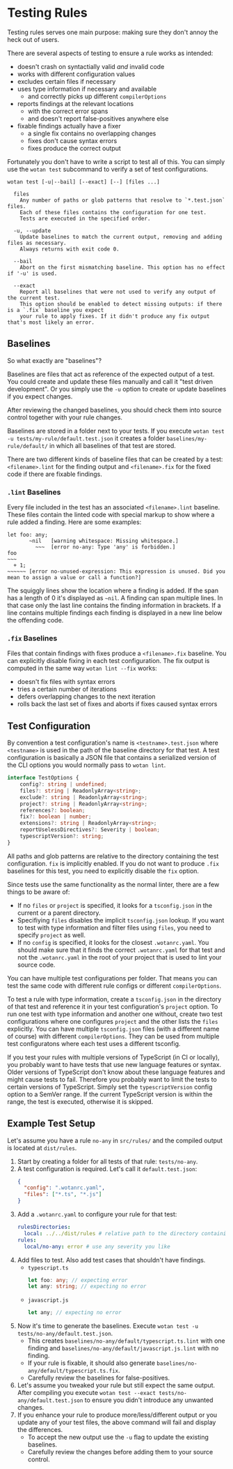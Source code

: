 # Testing Rules

Testing rules serves one main purpose: making sure they don't annoy the heck out of users.

There are several aspects of testing to ensure a rule works as intended:

* doesn't crash on syntactially valid *and* invalid code
* works with different configuration values
* excludes certain files if necessary
* uses type information if necessary and available
  * and correctly picks up different `compilerOptions`
* reports findings at the relevant locations
  * with the correct error spans
  * and doesn't report false-positives anywhere else
* fixable findings actually have a fixer
  * a single fix contains no overlapping changes
  * fixes don't cause syntax errors
  * fixes produce the correct output

Fortunately you don't have to write a script to test all of this. You can simply use the `wotan test` subcommand to verify a set of test configurations.

```
wotan test [-u|--bail] [--exact] [--] [files ...]

  files
    Any number of paths or glob patterns that resolve to `*.test.json` files.
    Each of these files contains the configuration for one test.
    Tests are executed in the specified order.

  -u, --update
    Update baselines to match the current output, removing and adding files as necessary.
    Always returns with exit code 0.

  --bail
    Abort on the first mismatching baseline. This option has no effect if '-u' is used.

  --exact
    Report all baselines that were not used to verify any output of the current test.
    This option should be enabled to detect missing outputs: if there is a `.fix` baseline you expect
    your rule to apply fixes. If it didn't produce any fix output that's most likely an error.
```

## Baselines

So what exactly are "baselines"?

Baselines are files that act as reference of the expected output of a test. You could create and update these files manually and call it "test driven development". Or you simply use the `-u` option to create or update baselines if you expect changes.

After reviewing the changed baselines, you should check them into source control together with your rule changes.

Baselines are stored in a folder next to your tests. If you execute `wotan test -u tests/my-rule/default.test.json` it creates a folder `baselines/my-rule/default/` in which all baselines of that test are stored.

There are two different kinds of baseline files that can be created by a test: `<filename>.lint` for the finding output and `<filename>.fix` for the fixed code if there are fixable findings.

### `.lint` Baselines

Every file included in the test has an associated `<filename>.lint` baseline. These files contain the linted code with special markup to show where a rule added a finding. Here are some examples:

```
let foo: any;
       ~nil   [warning whitespace: Missing whitespace.]
         ~~~  [error no-any: Type 'any' is forbidden.]
foo
~~~
  + 1;
~~~~~~ [error no-unused-expression: This expression is unused. Did you mean to assign a value or call a function?]
```

The squiggly lines show the location where a finding is added. If the span has a length of 0 it's displayed as `~nil`.
A finding can span multiple lines. In that case only the last line contains the finding information in brackets.
If a line contains multiple findings each finding is displayed in a new line below the offending code.

### `.fix` Baselines

Files that contain findings with fixes produce a `<filename>.fix` baseline. You can explicitly disable fixing in each test configuration.
The fix output is computed in the same way `wotan lint --fix` works:

* doesn't fix files with syntax errors
* tries a certain number of iterations
* defers overlapping changes to the next iteration
* rolls back the last set of fixes and aborts if fixes caused syntax errors

## Test Configuration

By convention a test configuration's name is `<testname>.test.json` where `<testname>` is used in the path of the baseline directory for that test.
A test configuration is basically a JSON file that contains a serialized version of the CLI options you would normally pass to `wotan lint`.

```ts
interface TestOptions {
    config?: string | undefined;
    files?: string | ReadonlyArray<string>;
    exclude?: string | ReadonlyArray<string>;
    project?: string | ReadonlyArray<string>;
    references?: boolean;
    fix?: boolean | number;
    extensions?: string | ReadonlyArray<string>;
    reportUselessDirectives?: Severity | boolean;
    typescriptVersion?: string;
}
```

All paths and glob patterns are relative to the directory containing the test configuration.
`fix` is implicitly enabled. If you do not want to produce `.fix` baselines for this test, you need to explicitly disable the `fix` option.

Since tests use the same functionality as the normal linter, there are a few things to be aware of:

* If no `files` or `project` is specified, it looks for a `tsconfig.json` in the current or a parent directory.
* Specifiying `files` disables the implicit `tsconfig.json` lookup. If you want to test with type information and filter files using `files`, you need to specify `project` as well.
* If no `config` is specified, it looks for the closest `.wotanrc.yaml`. You should make sure that it finds the correct `.wotanrc.yaml` for that test and not the `.wotanrc.yaml` in the root of your project that is used to lint your source code.

You can have multiple test configurations per folder. That means you can test the same code with different rule configs or different `compilerOptions`.

To test a rule with type information, create a `tsconfig.json` in the directory of that test and reference it in your test configuration's `project` option.
To run one test with type information and another one without, create two test configurations where one configures `project` and the other lists the `files` explicitly.
You can have multiple `tsconfig.json` files (with a different name of course) with different `compilerOptions`. They can be used from multiple test configuratons where each test uses a different tsconfig.

If you test your rules with multiple versions of TypeScript (in CI or locally), you probably want to have tests that use new language features or syntax. Older versions of TypeScript don't know about these language features and might cause tests to fail. Therefore you probably want to limit the tests to certain versions of TypeScript. Simply set the `typescriptVersion` config option to a SemVer range. If the current TypeScript version is within the range, the test is executed, otherwise it is skipped.

## Example Test Setup

Let's assume you have a rule `no-any` in `src/rules/` and the compiled output is located at `dist/rules`.

1. Start by creating a folder for all tests of that rule: `tests/no-any`.
1. A test configuration is required. Let's call it `default.test.json`:
   ```json
   {
     "config": ".wotanrc.yaml",
     "files": ["*.ts", "*.js"]
   }
   ```
1. Add a `.wotanrc.yaml` to configure your rule for that test:
   ```yaml
   rulesDirectories:
     local: ../../dist/rules # relative path to the directory containing the compiled version of your rule
   rules:
     local/no-any: error # use any severity you like
   ```
1. Add files to test. Also add test cases that shouldn't have findings.
   * `typescript.ts`
      ```ts
      let foo: any; // expecting error
      let any: string; // expecting no error
      ```
   * `javascript.js`
      ```js
      let any; // expecting no error
      ```
1. Now it's time to generate the baselines. Execute `wotan test -u tests/no-any/default.test.json`.
   * This creates `baselines/no-any/default/typescript.ts.lint` with one finding and `baselines/no-any/default/javascript.js.lint` with no finding.
   * If your rule is fixable, it should also generate `baselines/no-any/default/typescript.ts.fix`.
   * Carefully review the baselines for false-positives.
1. Let's assume you tweaked your rule but still expect the same output. After compiling you execute `wotan test --exact tests/no-any/default.test.json` to ensure you didn't introduce any unwanted changes.
1. If you enhance your rule to produce more/less/different output or you update any of your test files, the above command will fail and display the differences.
   * To accept the new output use the `-u` flag to update the existing baselines.
   * Carefully review the changes before adding them to your source control.
